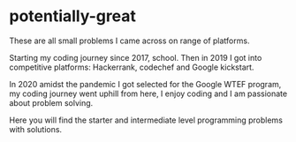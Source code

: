 # potentially-great
These are all small problems I came across on range of platforms.

Starting my coding journey since 2017, school. Then in 2019 I got into competitive platforms: Hackerrank, codechef and Google kickstart.

In 2020 amidst the pandemic I got selected for the Google WTEF program, my coding journey went uphill from here, I enjoy coding and I am passionate about problem solving. 

Here you will find the starter and intermediate level programming problems with solutions. 
